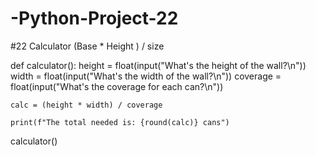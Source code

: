 # -Python-Project-22
#22 Calculator (Base * Height ) / size

def calculator():
    height = float(input("What's the height of the wall?\n"))
    width = float(input("What's the width of the wall?\n"))
    coverage = float(input("What's the coverage for each can?\n"))

    calc = (height * width) / coverage

    print(f"The total needed is: {round(calc)} cans")

calculator()

